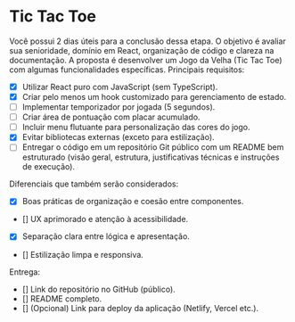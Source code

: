 # Tic Tac Toe

Você possui 2 dias úteis para a conclusão dessa etapa.
O objetivo é avaliar sua senioridade, domínio em React, organização de código e clareza na documentação. A proposta é desenvolver um Jogo da Velha (Tic Tac Toe) com algumas funcionalidades específicas.
Principais requisitos:

- [x] Utilizar React puro com JavaScript (sem TypeScript).
- [x] Criar pelo menos um hook customizado para gerenciamento de estado.
- [ ] Implementar temporizador por jogada (5 segundos).
- [ ] Criar área de pontuação com placar acumulado.
- [ ] Incluir menu flutuante para personalização das cores do jogo.
- [x] Evitar bibliotecas externas (exceto para estilização).
- [ ] Entregar o código em um repositório Git público com um README bem estruturado (visão geral, estrutura, justificativas técnicas e instruções de execução).

Diferenciais que também serão considerados:

- [x] Boas práticas de organização e coesão entre componentes.
- [] UX aprimorado e atenção à acessibilidade.
- [x] Separação clara entre lógica e apresentação.
- [] Estilização limpa e responsiva.

Entrega:

- [] Link do repositório no GitHub (público).
- [] README completo.
- [] (Opcional) Link para deploy da aplicação (Netlify, Vercel etc.).
